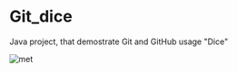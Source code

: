 # Git_dice
Java project, that demostrate Git and GitHub usage "Dice"

![met](https://www.google.com/url?sa=i&url=https%3A%2F%2Fwww.flaghouse.com%2FPhysical-Education%2FToss-Target-Games%2FTossing-Items%2FBig-Dice.axd&psig=AOvVaw0SSz0dJINjSOGftjszRDNK&ust=1680760748965000&source=images&cd=vfe&ved=0CA0QjRxqFwoTCOjO6eOHkv4CFQAAAAAdAAAAABAJ)
